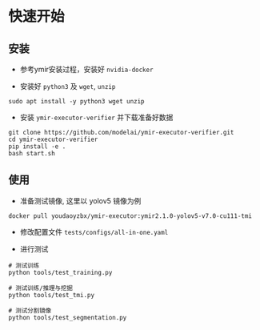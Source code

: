 # 快速开始

## 安装

- 参考ymir安装过程，安装好 `nvidia-docker`

- 安装好 `python3` 及 `wget`, `unzip`
```
sudo apt install -y python3 wget unzip
```

- 安装 `ymir-executor-verifier` 并下载准备好数据

```
git clone https://github.com/modelai/ymir-executor-verifier.git
cd ymir-executor-verifier
pip install -e .
bash start.sh
```

## 使用

- 准备测试镜像, 这里以 yolov5 镜像为例

```
docker pull youdaoyzbx/ymir-executor:ymir2.1.0-yolov5-v7.0-cu111-tmi
```

- 修改配置文件 `tests/configs/all-in-one.yaml`

- 进行测试

```
# 测试训练
python tools/test_training.py

# 测试训练/推理与挖掘
python tools/test_tmi.py

# 测试分割镜像
python tools/test_segmentation.py
```
